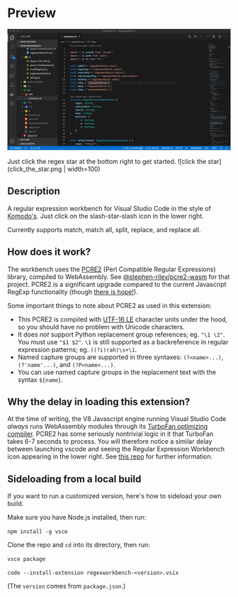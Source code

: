 # Preview

![demo](regexworkbench.gif)

Just click the regex star at the bottom right to get started.
![click the star](click_the_star.png | width=100)

## Description

A regular expression workbench for Visual Studio Code in the style of [Komodo's](https://www.activestate.com/products/komodo-ide/).  Just click on the slash-star-slash icon in the lower right.

Currently supports match, match all, split, replace, and replace all.

## How does it work?

The workbench uses the [PCRE2](https://www.pcre.org/) (Perl Compatible Regular Expressions) library, compiled to WebAssembly.  See [@stephen-riley/pcre2-wasm](https://github.com/stephen-riley/pcre2-wasm) for that project.  PCRE2 is a significant upgrade compared to the current Javascript RegExp functionality (though [there is hope!](https://v8.dev/features/regexp-match-indices)).

Some important things to note about PCRE2 as used in this extension:

* This PCRE2 is compiled with [UTF-16 LE](https://en.wikipedia.org/wiki/UTF-16#Byte_order_encoding_schemes) character units under the hood, so you should have no problem with Unicode characters.
* It does _not_ support Python replacement group references; eg. `"\1 \2"`.  You must use `"$1 $2"`.  `\1` is still supported as a backreference in regular expression patterns; eg. `((?i)rah)\s+\1`.
* Named capture groups are supported in three syntaxes: `(?<name>...)`, `(?'name'...)`, and `(?P<name>...)`.
* You can use named capture groups in the replacement text with the syntax `${name}`.

## Why the delay in loading this extension?

At the time of writing, the V8 Javascript engine running Visual Studio Code _always_ runs WebAssembly modules through its [TurboFan optimizing compiler](https://v8.dev/blog/launching-ignition-and-turbofan).  PCRE2 has some seriously nontrivial logic in it that TurboFan takes 6-7 seconds to process.  You will therefore notice a similar delay between launching vscode and seeing the Regular Expression Workbench icon appearing in the lower right.  See [this repo](https://github.com/stephen-riley/pcre2-wasm/tree/turbofan-bug-demo) for further information.

## Sideloading from a local build

If you want to run a customized version, here's how to sideload your own build.

Make sure you have Node.js installed, then run:

`npm install -g vsce`

Clone the repo and `cd` into its directory, then run:

`vsce package`

`code --install-extension regexworkbench-<version>.vsix`

(The `version` comes from `package.json`.)
